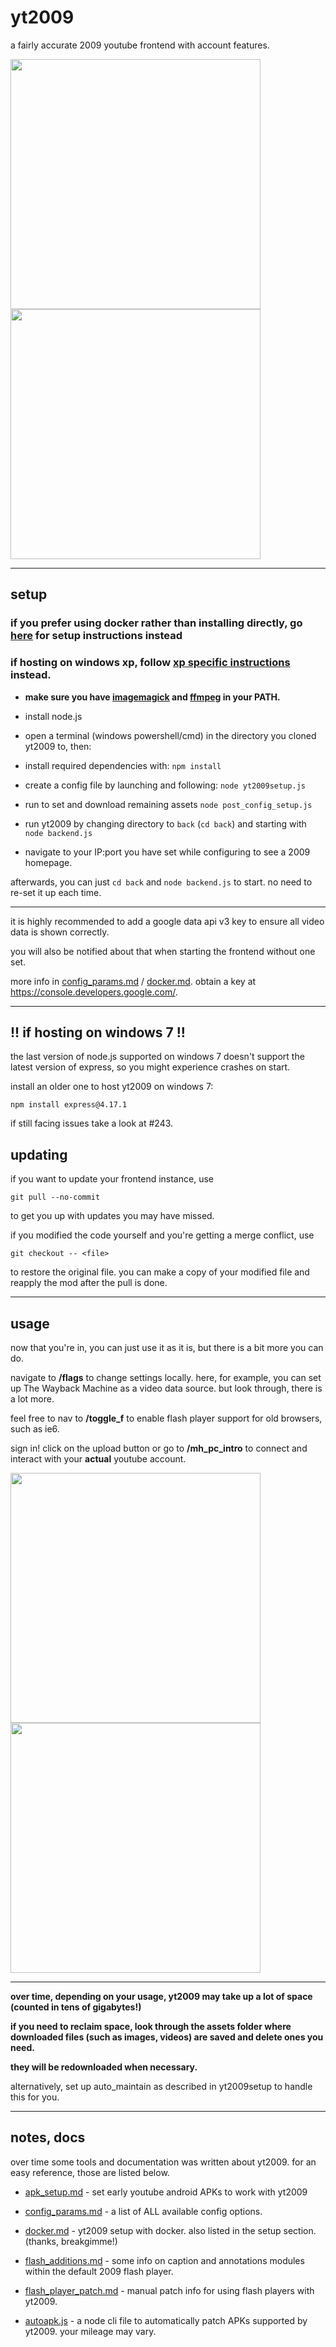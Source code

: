 # yt2009
a fairly accurate 2009 youtube frontend with account features.

<img src="doc-imgs/ie6-ss.png" width="400">
<img src="doc-imgs/ie6-ss2.png" width="400">

---

## setup
### if you prefer using docker rather than installing directly, go [here](docker.md) for setup instructions instead
### if hosting on windows xp, follow [xp specific instructions](windowsxp.md) instead.

- **make sure you have [imagemagick](https://imagemagick.org/) and [ffmpeg](https://ffmpeg.org/) in your PATH.**

- install node.js
- open a terminal (windows powershell/cmd) in the directory you cloned yt2009 to, then:
- install required dependencies with: `npm install`
- create a config file by launching and following: `node yt2009setup.js`
- run to set and download remaining assets `node post_config_setup.js`
- run yt2009 by changing directory to `back` (`cd back`) and starting with `node backend.js`
- navigate to your IP:port you have set while configuring to see a 2009 homepage.

afterwards, you can just `cd back` and `node backend.js` to start. no need to re-set it up each time.

---

it is highly recommended to add a google data api v3 key to ensure all video data is shown correctly.

you will also be notified about that when starting the frontend without one set.

more info in [config_params.md](config_params.md) / [docker.md](docker.md). obtain a key at https://console.developers.google.com/.

---

## !! if hosting on windows 7 !!

the last version of node.js supported on windows 7 doesn't support the latest version of express, so you might experience crashes on start.

install an older one to host yt2009 on windows 7:

```
npm install express@4.17.1
```

if still facing issues take a look at #243.

## updating

if you want to update your frontend instance, use

```
git pull --no-commit
```

to get you up with updates you may have missed.

if you modified the code yourself and you're getting a merge conflict, use

```
git checkout -- <file>
```

to restore the original file. you can make a copy of your modified file and reapply the mod after the pull is done.

---

## usage

now that you're in, you can just use it as it is, but there is a bit more you can do.

navigate to **/flags** to change settings locally. here, for example, you can set up The Wayback Machine as a video data source. but look through, there is a lot more.

feel free to nav to **/toggle_f** to enable flash player support for old browsers, such as ie6.

sign in! click on the upload button or go to **/mh_pc_intro** to connect and interact with your **actual** youtube account.

<img src="doc-imgs/signin-hppng.png" width="400">
<img src="doc-imgs/signin-vidmngr.png" width="400">

---

**over time, depending on your usage, yt2009 may take up a lot of space (counted in tens of gigabytes!)**

**if you need to reclaim space, look through the assets folder where downloaded files (such as images, videos) are saved and delete ones you need.**

**they will be redownloaded when necessary.**

alternatively, set up auto_maintain as described in yt2009setup to handle this for you.

---

## notes, docs

over time some tools and documentation was written about yt2009. for an easy reference, those are listed below.

- [apk_setup.md](apk_setup.md) - set early youtube android APKs to work with yt2009
- [config_params.md](config_params.md) - a list of ALL available config options.
- [docker.md](docker.md) - yt2009 setup with docker. also listed in the setup section. (thanks, breakgimme!)
- [flash_additions.md](flash_additions.md) - some info on caption and annotations modules within the default 2009 flash player.
- [flash_player_patch.md](flash_player_patch.md) - manual patch info for using flash players with yt2009.


- [autoapk.js](autoapk.js) - a node cli file to automatically patch APKs supported by yt2009. your mileage may vary.